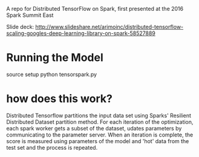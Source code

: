 A repo for Distributed TensorFlow on Spark, first presented at the 2016 Spark Summit East 

Slide deck: http://www.slideshare.net/arimoinc/distributed-tensorflow-scaling-googles-deep-learning-library-on-spark-58527889

# Running the Model
source setup
python tensorspark.py

# how does this work?
Distributed Tensorflow partitions the input data set using Sparks' Resilient Distributed Dataset partition method. For each iteration of the optimization, each spark worker gets a subset of the dataset, udates parameters by communicating to the parameter server. When an iteration is complete, the score is measured using parameters of the model and 'hot' data from the test set and the process is repeated. 

